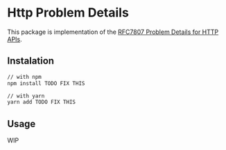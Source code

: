 # Http Problem Details

This package is implementation of the [RFC7807 Problem Details for HTTP APIs](https://tools.ietf.org/html/rfc7807).

## Instalation

```sh
// with npm
npm install TODO FIX THIS

// with yarn
yarn add TODO FIX THIS
```

## Usage
WIP
